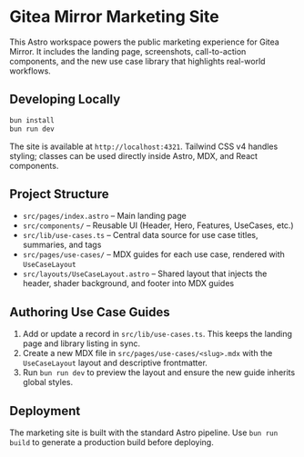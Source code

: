 # Gitea Mirror Marketing Site

This Astro workspace powers the public marketing experience for Gitea Mirror. It includes the landing page, screenshots, call-to-action components, and the new use case library that highlights real-world workflows.

## Developing Locally

```bash
bun install
bun run dev
```

The site is available at `http://localhost:4321`. Tailwind CSS v4 handles styling; classes can be used directly inside Astro, MDX, and React components.

## Project Structure

- `src/pages/index.astro` – Main landing page
- `src/components/` – Reusable UI (Header, Hero, Features, UseCases, etc.)
- `src/lib/use-cases.ts` – Central data source for use case titles, summaries, and tags
- `src/pages/use-cases/` – MDX guides for each use case, rendered with `UseCaseLayout`
- `src/layouts/UseCaseLayout.astro` – Shared layout that injects the header, shader background, and footer into MDX guides

## Authoring Use Case Guides

1. Add or update a record in `src/lib/use-cases.ts`. This keeps the landing page and library listing in sync.
2. Create a new MDX file in `src/pages/use-cases/<slug>.mdx` with the `UseCaseLayout` layout and descriptive frontmatter.
3. Run `bun run dev` to preview the layout and ensure the new guide inherits global styles.

## Deployment

The marketing site is built with the standard Astro pipeline. Use `bun run build` to generate a production build before deploying.
